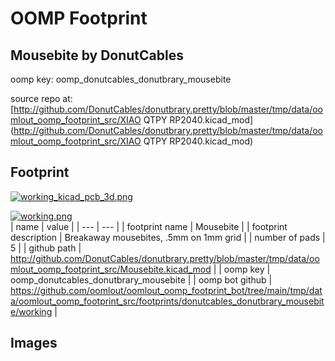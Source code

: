 # OOMP Footprint  
## Mousebite  by DonutCables  
  
oomp key: oomp_donutcables_donutbrary_mousebite  
  
source repo at: [http://github.com/DonutCables/donutbrary.pretty/blob/master/tmp/data/oomlout_oomp_footprint_src/XIAO QTPY RP2040.kicad_mod](http://github.com/DonutCables/donutbrary.pretty/blob/master/tmp/data/oomlout_oomp_footprint_src/XIAO QTPY RP2040.kicad_mod)  
## Footprint  
  
[![working_kicad_pcb_3d.png](working_kicad_pcb_3d_600.png)](working_kicad_pcb_3d.png)  
  
[![working.png](working_600.png)](working.png)  
| name | value | 
| --- | --- | 
| footprint name | Mousebite | 
| footprint description | Breakaway mousebites, .5mm on 1mm grid | 
| number of pads | 5 | 
| github path | http://github.com/DonutCables/donutbrary.pretty/blob/master/tmp/data/oomlout_oomp_footprint_src/Mousebite.kicad_mod | 
| oomp key | oomp_donutcables_donutbrary_mousebite | 
| oomp bot github | https://github.com/oomlout/oomlout_oomp_footprint_bot/tree/main/tmp/data/oomlout_oomp_footprint_src/footprints/donutcables_donutbrary_mousebite/working | 
## Images  
